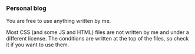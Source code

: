 ### Personal blog

You are free to use anything written by me.

Most CSS (and some JS and HTML) files are not written by me and under a different license. The conditions are written at the top of the files, so check it if you want to use them.

